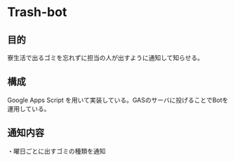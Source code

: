 # Trash-bot

## 目的
寮生活で出るゴミを忘れずに担当の人が出すように通知して知らせる。

## 構成
Google Apps Script を用いて実装している。GASのサーバに投げることでBotを運用している。

## 通知内容
・曜日ごとに出すゴミの種類を通知
